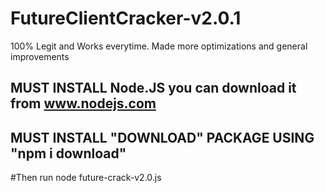 # FutureClientCracker-v2.0.1
100% Legit and Works everytime. Made more optimizations and general improvements


## MUST INSTALL Node.JS you can download it from www.nodejs.com
## MUST INSTALL "DOWNLOAD" PACKAGE USING "npm i download"
#Then run node future-crack-v2.0.js
